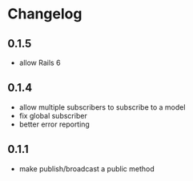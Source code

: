 # Changelog

## 0.1.5
- allow Rails 6

## 0.1.4
- allow multiple subscribers to subscribe to a model
- fix global subscriber
- better error reporting

## 0.1.1
- make publish/broadcast a public method